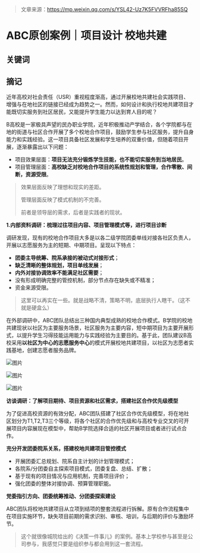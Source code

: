 > 文章来源：https://mp.weixin.qq.com/s/YSL42-Uz7K5FVVRFha85SQ

# ABC原创案例｜项目设计 校地共建

## 关键词



## 摘记

近年高校对社会责任（USR）重视程度渐高，通过开展校地共建社会实践项目、增强与在地社区的链接已经成为趋势之一。然而，如何设计和执行校地共建项目才能既切实服务到社区居民，又能提升学生能力以达到育人目的呢？

B高校是一家极具声望的民办职业学院，近年积极推动产学结合，各个学院都与在地的街道与社区合作开展了多个校地合作项目，鼓励学生参与社区服务，提升自身能力和实践经验。这一项目具备社区发展和学生培养的双重价值，但随着项目开展，逐渐暴露出以下问题：

- 项目效果层面：**项目无法充分锻炼学生技能，也不能切实服务到当地居民**。
- 项目管理层面：**高校缺乏对校地合作项目的系统性规划和管理，合作零散、间断，资源受限**。

> 效果层面反映了理想和现实的差距。
>
> 管理层面反映了模式机制的不完善。
>
> 前者是领导层的需求，后者是实践者的现状。

**1.内部资料调研：梳理过往项目内容、项目管理模式等，进行项目诊断**

调研发现，现有的校地合作项目大多是以各二级学院团委单线对接各社区负责人，开展以志愿服务为主的短期、中期项目。呈现以下特点：

- **团委主导统筹、院系承接的被动式对接形式**；
- **缺乏清晰的整体规划，项目单线发展**；
- **内外对接协调效率不能满足社区需要**；
- 没有形成明确完整的管控机制，部分节点存在缺失或不精准；
- 资金来源受限。

> 这里可以再实在一些。就是战略不清，策略不明，底层执行人瞎干。（这不就是硬盒么）

在外部调研中，ABC团队总结出三种国内典型成熟的校地合作模式。B学院的校地共建现状以社区为主要服务场景，社区服务为主要内容，短中期项目为主要开展形式，以提升学生习得技能运用能力与实践经验为主要目的。基于此，团队建议B高校采用**以社区为中心的志愿服务中心**的模式开展校地共建项目，以社区为志愿者实践基地，创建志愿者服务品牌。

![图片](https://mmbiz.qpic.cn/sz_mmbiz_png/WkR16D6X8mOTpiaypPxfoaGQnDRSdIf0NqPXeHvVAqdUCPe7CCQZpIAVyVojSgYIUs1dtVbHfw2MQcGwBwT1YMA/640?wx_fmt=png&wxfrom=5&wx_lazy=1&wx_co=1)

![图片](https://mmbiz.qpic.cn/sz_mmbiz_png/WkR16D6X8mOTpiaypPxfoaGQnDRSdIf0NqPXeHvVAqdUCPe7CCQZpIAVyVojSgYIUs1dtVbHfw2MQcGwBwT1YMA/640?wx_fmt=png&wxfrom=5&wx_lazy=1&wx_co=1)

![图片](https://mmbiz.qpic.cn/sz_mmbiz_png/WkR16D6X8mOTpiaypPxfoaGQnDRSdIf0N4pB8pQs4M5sBvqy8l5jxha4yQzOJoBnRQRhRgvNSeTBVKASQ4K2ufQ/640?wx_fmt=png&wxfrom=5&wx_lazy=1&wx_co=1)

 **访谈调研：了解项目期待、项目资源和社区需求，搭建社区合作优先级模型**

为了促进高校资源的有效分配，ABC团队搭建了社区合作优先级模型，将在地社区划分为T1,T2,T3三个等级，将各个社区的合作优先级和与高校专业交叉的可开展项目内容展现在模型中，帮助B学院选择合适的社区开展项目或者进行试点合作。



**充分开发团委院系关系，搭建校地共建项目管控模式**

- 开展团委汇总规划、院系自主计划的计划管理模式；
- 各院系/分团委自主探索项目模式，团委复盘、总结、扩散；
- 基于现有的项目情况与应用机制，完善项目评价；
- 强化团委的整体对接协调、预算管理职能。

**党委指引方向、团委统筹推动、分团委探索建设**

ABC团队将校地共建项目从立项到结项的整套流程进行拆解。原有合作流程集中在项目实施环节，缺失项目前期的需求识别、审核、培训，与后期的评价与激励环节。



> 这个就很像城院给出的《决策一件事儿》的案例。基本上学校参与甚至是公司参与，我感觉只要是组织参与都会用到这一套流程。
